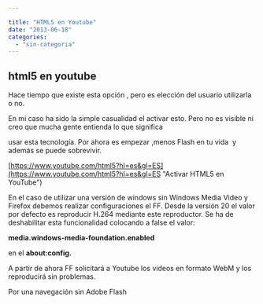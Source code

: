 ```yaml
---

title: "HTML5 en Youtube"
date: "2013-06-18"
categories: 
  - "sin-categoria"
---
```


## html5 en youtube

Hace tiempo que existe esta opción , pero es elección del usuario utilizarla o no.

En mi caso ha sido la simple casualidad el activar esto. Pero no es visible ni creo que mucha gente entienda lo que significa

usar esta tecnología. Por ahora es empezar ,menos Flash en tu vida  y además se puede sobrevivir.

[https://www.youtube.com/html5?hl=es&gl=ES](https://www.youtube.com/html5?hl=es&gl=ES "Activar HTML5 en YouTube")

En el caso de utilizar una versión de windows sin Windows Media Video y Firefox debemos realizar configuraciones el FF. Desde la versión 20 el valor por defecto es reproducir H.264 mediante este reproductor. Se ha de deshabilitar esta funcionalidad colocando a false el valor:

**media.windows-media-foundation.enabled**

en el **about:config.**

A partir de ahora FF solicitará a Youtube los vídeos en formato WebM y los reproducirá sin problemas.

Por una navegación sin Adobe Flash
